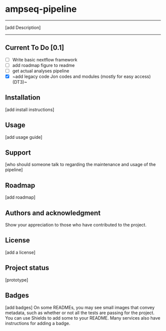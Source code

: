 # ampseq-pipeline
----
[add Description]

---


## Current To Do [0.1]

- [ ] Write basic nextflow framework
- [ ] add roadmap figure to readme 
- [ ] get actual analyses pipeline
- [x] ~add legacy code Jon codes and modules (mostly for easy access) (DT3)~

## Installation
[add install instructions]

## Usage
[add usage guide]

## Support
[who should someone talk to regarding the maintenance and usage of the pipeline]

## Roadmap
[add roadmap]

## Authors and acknowledgment
Show your appreciation to those who have contributed to the project.

## License
[add a license]

## Project status
[prototype]

## Badges
[add badges]
On some READMEs, you may see small images that convey metadata, such as whether or not all the tests are passing for the project. You can use Shields to add some to your README. Many services also have instructions for adding a badge.
